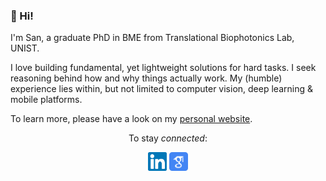 ### 👋 Hi!  
  
I'm San, a graduate PhD in BME from Translational Biophotonics Lab, UNIST.  

I love building fundamental, yet lightweight solutions for hard tasks. I seek reasoning behind how and why things actually work. My (humble) experience lies within, but not limited to computer vision, deep learning & mobile platforms.  

To learn more, please have a look on my [personal website](https://tuttelikz.github.io/about/).

<!-- ![Metrics](https://metrics.lecoq.io/tuttelikz?template=terminal&base.header=0&base.activity=0&base.community=0&base.repositories=0&base.metadata=0&languages=1&languages.ignored=html%2C%20css%2C%20jupyter%20notebook%2C%20m&languages.limit=8&languages.sections=most-used&languages.colors=github&languages.threshold=0%25&languages.indepth=false&languages.recent.load=300&languages.recent.days=14&config.timezone=Asia%2FSeoul) -->

<!-- ⚡ Fun fact: I like tropical house and horse meat :see_no_evil:
 -->
<!-- You could reach me via [email](mailto:s.askaruly@gmail.com) for any help/suggestions, although I could be late to respond due to my dissertation ㅠㅠ -->


<p align="center">To stay <i>connected</i>:</p>  
<p align="center">
<a href="https://www.linkedin.com/in/askaruly/"><img src="./_linkedin.svg" alt="drawing" height="30"/></a> <a href="https://scholar.google.com/citations?user=dlBzeXoAAAAJ&hl=en"><img src="./_scholar.svg" alt="drawing" height="30"/></a>
</p>

<!-- <p align="center">To stay <i>connected</i>:</p>  
<p align="center">
<a href="https://scholar.google.com/citations?user=dlBzeXoAAAAJ&hl=en"><img src="./_scholar.svg" alt="drawing" height="30"/></a>  <a href="https://www.linkedin.com/in/askaruly/"><img src="./_linkedin.svg" alt="drawing" height="30"/></a> <a href="https://stackoverflow.com/users/5151687/san-askaruly"><img src="./_so.png" alt="drawing" height="30"/></a> <a href="https://www.kaggle.com/tuttelikz"><img src="./_kaggle.svg" alt="drawing" height="30"/></a>  
</p> -->


  
<!--

**tuttelikz/tuttelikz** is a ✨ _special_ ✨ repository because its `README.md` (this file) appears on your GitHub profile.

BME Research at TBL

- 🔭 I’m currently working on ...
- 🌱 I’m currently learning ...
- 👯 I’m looking to collaborate on ...
- 🤔 I’m looking for help with ...
- 💬 Ask me about ...
- 📫 How to reach me: ...
- 😄 Pronouns: ...
- ⚡ Fun fact: Eat horse meat
- 🔭 I’m currently working on ...
- 👋
-->
